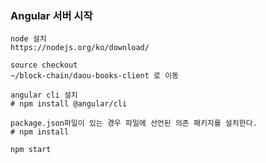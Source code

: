 ### Angular 서버 시작

    
    node 설치
    https://nodejs.org/ko/download/
    
    source checkout
    ~/block-chain/daou-books-client 로 이동

    angular cli 설치
    # npm install @angular/cli 
    
    package.json파일이 있는 경우 파일에 선언된 의존 패키지를 설치한다.
    # npm install
    
    npm start
    
    
    
    